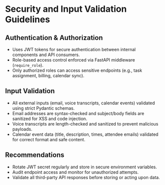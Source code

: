 # Security and Input Validation Guidelines

## Authentication & Authorization
- Uses JWT tokens for secure authentication between internal components and API consumers.
- Role-based access control enforced via FastAPI middleware (`require_role`).
- Only authorized roles can access sensitive endpoints (e.g., task assignment, billing, calendar sync).

## Input Validation
- All external inputs (email, voice transcripts, calendar events) validated using strict Pydantic schemas.
- Email addresses are syntax-checked and subject/body fields are sanitized for XSS and code injection.
- Voice transcripts are length-checked and sanitized to prevent malicious payloads.
- Calendar event data (title, description, times, attendee emails) validated for correct format and safe content.

## Recommendations
- Rotate JWT secret regularly and store in secure environment variables.
- Audit endpoint access and monitor for unauthorized attempts.
- Validate all third-party API responses before storing or acting upon data.
